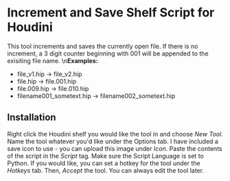 # Increment and Save Shelf Script for Houdini
This tool increments and saves the currently open file. If there is no increment, a 3 digit counter beginning with 001 will be appended to the exisiting file name.
\n**Examples:**
- file_v1.hip -> file_v2.hip
- file.hip -> file.001.hip
- file.009.hip -> file.010.hip
- filename001_sometext.hip -> filename002_sometext.hip

## Installation
Right click the Houdini shelf you would like the tool in and choose *New Tool*. Name the tool whatever you'd like under the Options tab. I have included a save icon to use - you can upload this image under *Icon*. Paste the contents of the script in the *Script* tag. Make sure the Script Language is set to Python. If you would like, you can set a hotkey for the tool under the *Hotkeys* tab. Then, *Accept* the tool. You can always edit the tool later.

